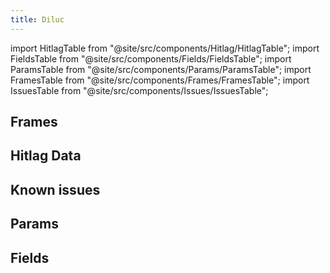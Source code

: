 ```yaml
---
title: Diluc
---
```


import HitlagTable from "@site/src/components/Hitlag/HitlagTable";
import FieldsTable from "@site/src/components/Fields/FieldsTable";
import ParamsTable from "@site/src/components/Params/ParamsTable";
import FramesTable from "@site/src/components/Frames/FramesTable";
import IssuesTable from "@site/src/components/Issues/IssuesTable";

## Frames

<FramesTable character="diluc" />

## Hitlag Data

<HitlagTable character="diluc" />

## Known issues

<IssuesTable character="diluc" />

## Params

<ParamsTable character="diluc" />

## Fields

<FieldsTable character="diluc" />
